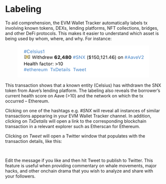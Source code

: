 # Labeling

To aid comprehension, the EVM Wallet Tracker automatically labels tx involving known tokens, DEXs, lending platforms, NFT collections, bridges, and other DeFi protocols. This makes it easier to understand which asset is being used by whom, where, and why. For instance:

<figure><img src="../../.gitbook/assets/Celsius.png" alt=""><figcaption></figcaption></figure>

This transaction shows that a known entity (Celsius) has withdrawn the SNX token from Aave’s lending platform. The labeling also reveals the borrower’s current health score on Aave (>10) and the network on which the tx occurred – Ethereum.

Clicking on one of the hashtags e.g. _#SNX_ will reveal all instances of similar transactions appearing in your EVM Wallet Tracker channel. In addition, clicking on _TxDetails_ will open a link to the corresponding blockchain transaction in a relevant explorer such as Etherscan for Ethereum.

Clicking on _Tweet_ will open a Twitter window that populates with the transaction details, like this:

<figure><img src="https://files.gitbook.com/v0/b/gitbook-x-prod.appspot.com/o/spaces%2F3tlAbP2AsTAEHWTxchRe%2Fuploads%2FNFeMojI5BQ5jcxIiq87Y%2FTweet.png?alt=media&#x26;token=9309078e-08cc-4510-a755-09b00d67aa5f" alt=""><figcaption></figcaption></figure>

Edit the message if you like and then hit Tweet to publish to Twitter. This feature is useful when providing commentary on whale movements, major hacks, and other onchain drama that you wish to analyze and share with your followers.
